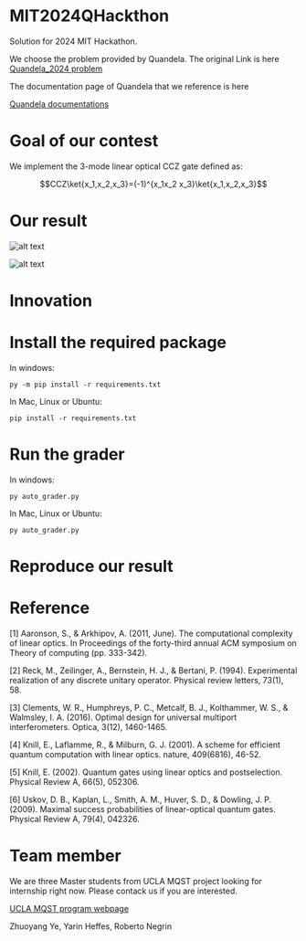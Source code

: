 # MIT2024QHackthon
Solution for 2024 MIT Hackathon.


We choose the problem provided by Quandela.
The original Link is here
[Quandela_2024 problem](https://github.com/iQuHACK/2024_Quandela_Remote)

The documentation page of Quandela  that we reference is here

[Quandela documentations](https://perceval.quandela.net/docs/)



# Goal of our contest

We implement the 3-mode linear optical CCZ gate defined as:


$$CCZ\ket{x_1,x_2,x_3}=(-1)^{x_1x_2 x_3}\ket{x_1,x_2,x_3}$$



# Our result

![alt text]([http://url/to/img.png](https://github.com/yezhuoyang/MIT2024QHackthon/blob/main/Figure/train.png))

![alt text]([[http://url/to/img.png](https://github.com/yezhuoyang/MIT2024QHackthon/blob/main/Figure/train.png](https://github.com/yezhuoyang/MIT2024QHackthon/blob/main/Figure/structure.png)))



# Innovation




# Install the required package

In windows:

```console
py -m pip install -r requirements.txt 
```

In Mac, Linux or Ubuntu:

```console
pip install -r requirements.txt 
```

# Run the grader


In windows:

```console
py auto_grader.py
```

In Mac, Linux or Ubuntu:

```console
py auto_grader.py
```
# Reproduce our result




# Reference


[1] Aaronson, S., & Arkhipov, A. (2011, June). The computational complexity of linear optics. In Proceedings of the forty-third annual ACM symposium on Theory of computing (pp. 333-342).

[2] Reck, M., Zeilinger, A., Bernstein, H. J., & Bertani, P. (1994). Experimental realization of any discrete unitary operator. Physical review letters, 73(1), 58.

[3] Clements, W. R., Humphreys, P. C., Metcalf, B. J., Kolthammer, W. S., & Walmsley, I. A. (2016). Optimal design for universal multiport interferometers. Optica, 3(12), 1460-1465.

[4] Knill, E., Laflamme, R., & Milburn, G. J. (2001). A scheme for efficient quantum computation with linear optics. nature, 409(6816), 46-52.

[5] Knill, E. (2002). Quantum gates using linear optics and postselection. Physical Review A, 66(5), 052306.

[6] Uskov, D. B., Kaplan, L., Smith, A. M., Huver, S. D., & Dowling, J. P. (2009). Maximal success probabilities of linear-optical quantum gates. Physical Review A, 79(4), 042326.


# Team member

We are three Master students from UCLA MQST project looking for internship right now. Please contack us if you are interested.


[UCLA MQST program webpage](https://qst.ucla.edu/)


Zhuoyang Ye, Yarin Heffes, Roberto Negrin
